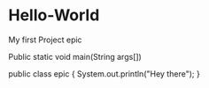 # Hello-World
My first Project
epic

Public static void main(String args[])

   public class epic {
    System.out.println("Hey there");
   }
